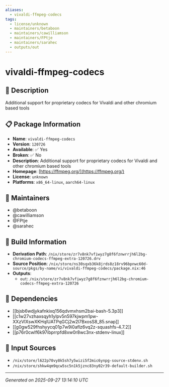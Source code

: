 ```yaml
---
aliases:
  - vivaldi-ffmpeg-codecs
tags:
  - license/unknown
  - maintainers/betaboon
  - maintainers/cawilliamson
  - maintainers/FPtje
  - maintainers/sarahec
  - outputs/out
---
```


# vivaldi-ffmpeg-codecs

## 📝 Description

Additional support for proprietary codecs for Vivaldi and other chromium based tools

## 📋 Package Information

- **Name**: `vivaldi-ffmpeg-codecs`
- **Version**: `120726`
- **Available**: ✅ Yes
- **Broken**: ✅ No
- **Description**: Additional support for proprietary codecs for Vivaldi and other chromium based tools
- **Homepage**: [https://ffmpeg.org/](https://ffmpeg.org/)
- **License**: `unknown`
- **Platforms**: `x86_64-linux`, `aarch64-linux`
## 👥 Maintainers

- @betaboon
- @cawilliamson
- @FPtje
- @sarahec


## 🔧 Build Information

- **Derivation Path**: `/nix/store/zr7v8nk7vfiwyz7g8f6fznwrrjh6l2bg-chromium-codecs-ffmpeg-extra-120726.drv`
- **Source Position**: `/nix/store/ns30sqxb36k8jrds8z18rv96bpnwc60d-source/pkgs/by-name/vi/vivaldi-ffmpeg-codecs/package.nix:46`
- **Outputs**:
  - `out`:  `/nix/store/zr7v8nk7vfiwyz7g8f6fznwrrjh6l2bg-chromium-codecs-ffmpeg-extra-120726`

## 🔗 Dependencies

- [[bjsb6wdjykafnkixq156qdvmxhsm2bai-bash-5.3p3]]
- [[c1w27vzhaxsqyh1ylpv5n597kjwpm1pw-XXzVIXswXKHqlUATPqGCj2w2l7BxosS8_85.snap]]
- [[g0gw529fhshyycq01p7w9i0aflz6vq2z-squashfs-4.7.2]]
- [[p76r0cwlf6k97ibprrpfd8xw0r8wc3nx-stdenv-linux]]

## 📁 Input Sources

- `/nix/store/l622p70vy8k5sh7y5wizi5f2mic6ynpg-source-stdenv.sh`
- `/nix/store/shkw4qm9qcw5sc5n1k5jznc83ny02r39-default-builder.sh`

---
*Generated on 2025-09-27 13:14:10 UTC*
